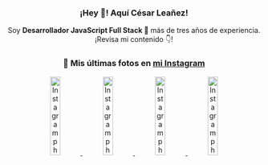 <div align="center">

<h3>¡Hey 👋! Aquí César Leañez!</h3>

<p>Soy <strong>Desarrollador JavaScript Full Stack 🚀</strong> más de tres años de experiencia.<br />¡Revisa mi contenido 👇!</p>

### 📸 Mis últimas fotos en [mi Instagram](https://instagram.com/cesarsoftware.dev)


<a href='https://instagram.com/p/DNo_bfvu6ig' target='_blank'>
  <img width='20%' src='https://scontent.cdninstagram.com/v/t51.82787-15/535956815_17929139298097059_6575882262154849022_n.jpg?stp=dst-jpg_e15_tt6&_nc_cat=111&ig_cache_key=MzcwNDQ4OTY1OTk1NTEyODQ4MA%3D%3D.3-ccb1-7&ccb=1-7&_nc_sid=58cdad&efg=eyJ2ZW5jb2RlX3RhZyI6InhwaWRzLjcyMHgxMjgwLnNkci5DMyJ9&_nc_ohc=KYxhiVq-6SoQ7kNvwHQnL7f&_nc_oc=AdmdYEynyW6T6pCbcRlZDG60gEP7Fzm3ZHQfE_dfuaBxQ5bPcca68OA4AK6PaeGZTfA&_nc_ad=z-m&_nc_cid=1478&_nc_zt=23&_nc_ht=scontent.cdninstagram.com&_nc_gid=LDTBbqCzmnqL6ctNbsQMhA&oh=00_AfV5fjTTNf_F-S4zCCv1hmVxWNViW5vpcfKXp_0adNA2kA&oe=68B6DF7B' alt='Instagram photo' />
</a>
<a href='https://instagram.com/p/DKcTQWgxLum' target='_blank'>
  <img width='20%' src='https://instagram.frak4-2.fna.fbcdn.net/v/t51.2885-15/503849034_17919602952097059_4092165478866362923_n.jpg?stp=dst-jpg_e35_tt6&efg=eyJ2ZW5jb2RlX3RhZyI6IkZFRUQuaW1hZ2VfdXJsZ2VuLjE0NDB4MTQ0NS5zZHIuZjc1NzYxLmRlZmF1bHRfaW1hZ2UuYzIifQ&_nc_ht=instagram.frak4-2.fna.fbcdn.net&_nc_cat=103&_nc_oc=Q6cZ2QHskiUwcLyIEX4rts4BxQGA3umt1EooIu5TN-IQaByE3yTVJLGzsI151ZFQnbm6rN0&_nc_ohc=QmTgCnbdBAsQ7kNvwG2u3H_&_nc_gid=LDTBbqCzmnqL6ctNbsQMhA&edm=ACWDqb8BAAAA&ccb=7-5&ig_cache_key=MzY0Njg3NDQ4NDgzMDY4MjAyMg%3D%3D.3-ccb7-5&oh=00_AfUgiiRyUkdQsfZaH2YY-v-OjbLMz0xYAefWV0IFx5s1Zw&oe=68B6CC65&_nc_sid=ee9879' alt='Instagram photo' />
</a>
<a href='https://instagram.com/p/DKcTCZnuO-S' target='_blank'>
  <img width='20%' src='https://scontent.cdninstagram.com/v/t51.75761-15/503168549_17919602796097059_3346483577265803486_n.jpg?stp=dst-jpg_e15_tt6&_nc_cat=105&ig_cache_key=MzY0Njg3MzUyNjA5NTkwMDU2Mg%3D%3D.3-ccb1-7&ccb=1-7&_nc_sid=58cdad&efg=eyJ2ZW5jb2RlX3RhZyI6InhwaWRzLjE5MTZ4MTA3OC5zZHIuQzMifQ%3D%3D&_nc_ohc=ftySUY6mag0Q7kNvwEXOlGY&_nc_oc=AdmF9GjMvjFfPfyYcU201yUS25NW-D5sXyT4fhpGlTgSd4OMepNJNzHjNoEb5tkYpK0&_nc_ad=z-m&_nc_cid=1478&_nc_zt=23&_nc_ht=scontent.cdninstagram.com&_nc_gid=LDTBbqCzmnqL6ctNbsQMhA&oh=00_AfW2CPumoAYVVNzzAtrtzBAbGDwyCBUH8n7L3aXRkN8aUA&oe=68B6D2E3' alt='Instagram photo' />
</a>
<a href='https://instagram.com/p/DIt9Oknp-PZ' target='_blank'>
  <img width='20%' src='https://instagram.frak4-2.fna.fbcdn.net/v/t51.2885-15/491444712_17914409433097059_55076089485466172_n.jpg?stp=dst-jpg_e35_tt6&efg=eyJ2ZW5jb2RlX3RhZyI6IkZFRUQuaW1hZ2VfdXJsZ2VuLjU1MngzNDEuc2RyLmY3NTc2MS5kZWZhdWx0X2ltYWdlLmMyIn0&_nc_ht=instagram.frak4-2.fna.fbcdn.net&_nc_cat=103&_nc_oc=Q6cZ2QHskiUwcLyIEX4rts4BxQGA3umt1EooIu5TN-IQaByE3yTVJLGzsI151ZFQnbm6rN0&_nc_ohc=m7kgqnRNeJoQ7kNvwH2G7zu&_nc_gid=LDTBbqCzmnqL6ctNbsQMhA&edm=ACWDqb8BAAAA&ccb=7-5&ig_cache_key=MzYxNTgxNTM1ODA3ODI0Nzg5Nw%3D%3D.3-ccb7-5&oh=00_AfUTLvOrHUjS3p6DkWiG6KRquRyslCqNxHTUGYeiL5oMIg&oe=68B6C06B&_nc_sid=ee9879' alt='Instagram photo' />
</a>

</div>
